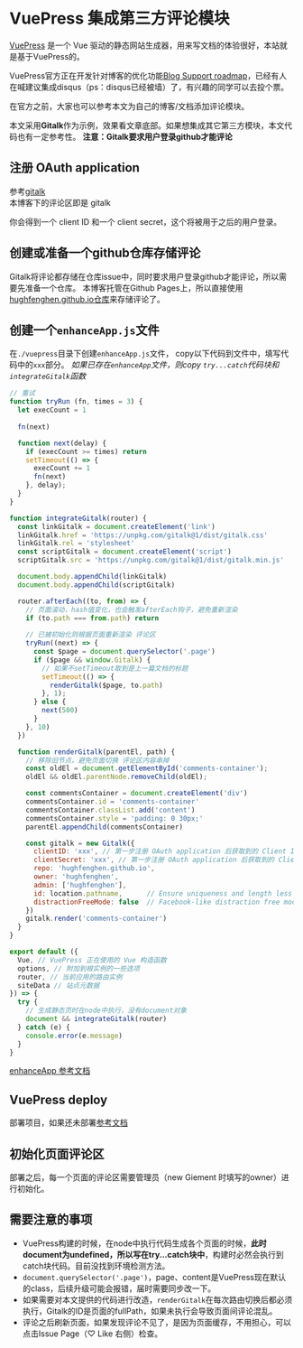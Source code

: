 # VuePress 集成第三方评论模块

[VuePress](https://vuepress.vuejs.org/) 是一个 Vue 驱动的静态网站生成器，用来写文档的体验很好，本站就是基于VuePress的。

VuePress官方正在开发针对博客的优化功能[Blog Support roadmap](https://github.com/vuejs/vuepress/issues/36)，已经有人在喊建议集成disqus（ps：disqus已经被墙）了，有兴趣的同学可以去投个票。  

在官方之前，大家也可以参考本文为自己的博客/文档添加评论模块。

本文采用**Gitalk**作为示例，效果看文章底部。如果想集成其它第三方模块，本文代码也有一定参考性。
**注意：Gitalk要求用户登录github才能评论**

## 注册 OAuth application
参考[gitalk](https://github.com/gitalk/gitalk/blob/master/readme-cn.md)  
本博客下的评论区即是 gitalk  

你会得到一个 client ID 和一个 client secret，这个将被用于之后的用户登录。

## 创建或准备一个github仓库存储评论
Gitalk将评论都存储在仓库issue中，同时要求用户登录github才能评论，所以需要先准备一个仓库。
本博客托管在Github Pages上，所以直接使用[hughfenghen.github.io仓库](https://github.com/hughfenghen/hughfenghen.github.io)来存储评论了。

## 创建一个`enhanceApp.js`文件
在`./vuepress`目录下创建`enhanceApp.js`文件，
copy以下代码到文件中，填写代码中的`xxx`部分。
*如果已存在`enhanceApp`文件，则copy `try...catch`代码块和`integrateGitalk`函数*

```js
// 重试
function tryRun (fn, times = 3) {
  let execCount = 1
  
  fn(next)

  function next(delay) {
    if (execCount >= times) return
    setTimeout(() => {
      execCount += 1
      fn(next)
    }, delay);
  }
}

function integrateGitalk(router) {
  const linkGitalk = document.createElement('link')
  linkGitalk.href = 'https://unpkg.com/gitalk@1/dist/gitalk.css'
  linkGitalk.rel = 'stylesheet'
  const scriptGitalk = document.createElement('script')
  scriptGitalk.src = 'https://unpkg.com/gitalk@1/dist/gitalk.min.js'

  document.body.appendChild(linkGitalk)
  document.body.appendChild(scriptGitalk)

  router.afterEach((to, from) => {
    // 页面滚动，hash值变化，也会触发afterEach钩子，避免重新渲染
    if (to.path === from.path) return
    
    // 已被初始化则根据页面重新渲染 评论区
    tryRun((next) => {
      const $page = document.querySelector('.page')
      if ($page && window.Gitalk) {
        // 如果不setTimeout取到是上一篇文档的标题
        setTimeout(() => {
          renderGitalk($page, to.path)
        }, 1);
      } else {
        next(500)
      }
    }, 10)
  })

  function renderGitalk(parentEl, path) {
    // 移除旧节点，避免页面切换 评论区内容串掉
    const oldEl = document.getElementById('comments-container');
    oldEl && oldEl.parentNode.removeChild(oldEl);

    const commentsContainer = document.createElement('div')
    commentsContainer.id = 'comments-container'
    commentsContainer.classList.add('content')
    commentsContainer.style = 'padding: 0 30px;'
    parentEl.appendChild(commentsContainer)

    const gitalk = new Gitalk({
      clientID: 'xxx', // 第一步注册 OAuth application 后获取到的 Client ID
      clientSecret: 'xxx', // 第一步注册 OAuth application 后获取到的 Clien Secret
      repo: 'hughfenghen.github.io',
      owner: 'hughfenghen',
      admin: ['hughfenghen'],
      id: location.pathname,      // Ensure uniqueness and length less than 50
      distractionFreeMode: false  // Facebook-like distraction free mode
    })
    gitalk.render('comments-container')
  }
}

export default ({
  Vue, // VuePress 正在使用的 Vue 构造函数
  options, // 附加到根实例的一些选项
  router, // 当前应用的路由实例
  siteData // 站点元数据
}) => {
  try {
    // 生成静态页时在node中执行，没有document对象
    document && integrateGitalk(router)
  } catch (e) {
    console.error(e.message)
  }
}
```

[enhanceApp 参考文档](https://vuepress.vuejs.org/zh/guide/basic-config.html#%E4%B8%BB%E9%A2%98%E9%85%8D%E7%BD%AE)

## VuePress deploy
部署项目，如果还未部署[参考文档](https://vuepress.vuejs.org/zh/guide/deploy.html#github-pages)

## 初始化页面评论区
部署之后，每一个页面的评论区需要管理员（new Giement 时填写的owner）进行初始化。  

## 需要注意的事项
* VuePress构建的时候，在node中执行代码生成各个页面的时候，**此时document为undefined，所以写在try...catch块中**，构建时必然会执行到catch块代码。目前没找到环境检测方法。
* `document.querySelector('.page')`，page、content是VuePress现在默认的class，后续升级可能会报错，届时需要同步改一下。
* 如果需要对本文提供的代码进行改造，`renderGitalk`在每次路由切换后都必须执行，Gitalk的ID是页面的fullPath，如果未执行会导致页面间评论混乱。
* 评论之后刷新页面，如果发现评论不见了，是因为页面缓存，不用担心，可以点击Issue Page（♡ Like 右侧）检查。
